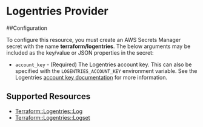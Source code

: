 # Logentries Provider

##Configuration

To configure this resource, you must create an AWS Secrets Manager secret with the name **terraform/logentries**. The below arguments may be included as the key/value or JSON properties in the secret:

* `account_key` - (Required) The Logentries account key. This can also be specified with the `LOGENTRIES_ACCOUNT_KEY` environment variable. See the Logentries [account key documentation](https://logentries.com/doc/accountkey/) for more information.

## Supported Resources

* [Terraform::Logentries::Log](docs/providers/logentries/Log.md)
* [Terraform::Logentries::Logset](docs/providers/logentries/Logset.md)